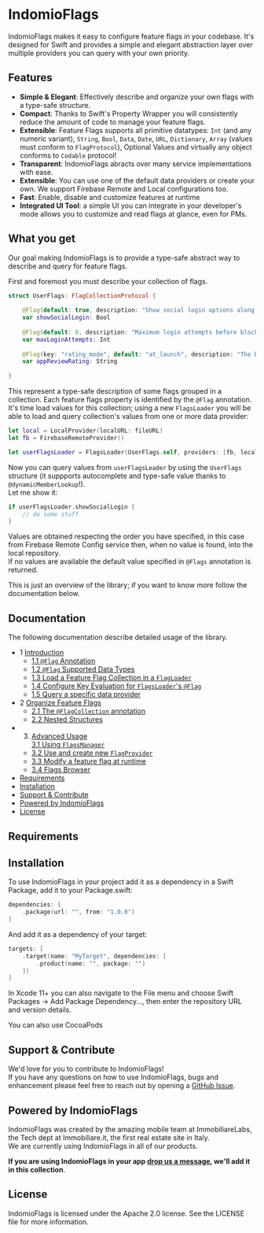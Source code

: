 # IndomioFlags
IndomioFlags makes it easy to configure feature flags in your codebase. It's designed for Swift and  provides a simple and elegant abstraction layer over multiple providers you can query with your own priority.

## Features

- **Simple & Elegant**: Effectively describe and organize your own flags with a type-safe structure.
- **Compact**: Thanks to Swift's Property Wrapper you will consistently reduce the amount of code to manage your feature flags.
- **Extensible**: Feature Flags supports all primitive datatypes: `Int` (and any numeric variant), `String`, `Bool`, `Data`, `Date`, `URL`, `Dictionary`, `Array` (values must conform to `FlagProtocol`), Optional Values and virtually any object conforms to `Codable` protocol!
- **Transparent**: IndomioFlags abracts over many service implementations with ease.
- **Extensible**: You can use one of the default data providers or create your own. We support Firebase Remote and Local configurations too.
- **Fast**: Enable, disable and customize features at runtime
- **Integrated UI Tool**: a simple UI you can integrate in your developer's mode allows you to customize and read flags at glance, even for PMs.

## What you get

Our goal making IndomioFlags is to provide a type-safe abstract way to describe and query for feature flags.

First and foremost you must describe your collection of flags.

```swift
struct UserFlags: FlagCollectionProtocol {
    
    @Flag(default: true, description: "Show social login options along native login form")
    var showSocialLogin: Bool
    
    @Flag(default: 0, description: "Maximum login attempts before blocking account")
    var maxLoginAttempts: Int
    
    @Flag(key: "rating_mode", default: "at_launch", description: "The behaviour to show the rating popup")
    var appReviewRating: String
    
}
```

This represent a type-safe description of some flags grouped in a collection. 
Each feature flags property is identified by the `@Flag` annotation. 
It's time load values for this collection; using a new `FlagsLoader` you will be able to load and query collection's values from one or more data provider:

```swift
let local = LocalProvider(localURL: fileURL)
let fb = FirebaseRemoteProvider()

let userFlagsLoader = FlagsLoader(UserFlags.self, providers: [fb, local])
```

Now you can query values from `userFlagsLoader` by using the `UserFlags` structure (it suppports autocomplete and type-safe value thanks to `@dynamicMemberLookup`!).  
Let me show it:

```swift
if userFlagsLoader.showSocialLogin {
    // do some stuff
}
```

Values are obtained respecting the order you have specified, in this case from Firebase Remote Config service then, when no value is found, into the local repository.  
If no values are available the default value specified in `@Flags` annotation is returned.

This is just an overview of the library; if you want to know more follow the documentation below.

## Documentation

The following documentation describe detailed usage of the library.

- 1 [Introduction](./documentation/introduction.md)  
    - [1.1 `@Flag` Annotation](./documentation/introduction.md#1.1)   
    - [1.2 `@Flag` Supported Data Types](./documentation/introduction.md#1.2)   
    - [1.3 Load a Feature Flag Collection in a `FlagLoader`](./documentation/introduction.md#1.3)   
    - [1.4 Configure Key Evaluation for `FlagsLoader`'s `@Flag`](./documentation/introduction.md#1.4)   
    - [1.5 Query a specific data provider](./documentation/introduction.md#1.5)   
- 2 [Organize Feature Flags](./documentation/organize_feature_flags.md)  
    - [2.1 The `@FlagCollection` annotation](./documentation/organize_feature_flags.md#2.1)  
    - [2.2 Nested Structures](./documentation/organize_feature_flags.md#2.2)  
- 3. [Advanced Usage](./documentation/advanced_usage.md)  
    [3.1 Using `FlagsManager`](./documentation/advanced_usage.md#3.1)  
    - [3.2 Use and create new `FlagProvider`](./documentation/advanced_usage.md#3.2)  
    - [3.3 Modify a feature flag at runtime](./documentation/advanced_usage.md#3.3)  
    - [3.4 Flags Browser](./documentation/advanced_usage.md#3.4)  
- [Requirements](#requirements)
- [Installation](#installation)
- [Support & Contribute](#support)
- [Powered by IndomioFlags](#powered)
- [License](#license)

<a name="#requirements"/>

## Requirements

<a name="#installation"/>

## Installation

To use IndomioFlags in your project add it as a dependency in a Swift Package, add it to your Package.swift:

```swift
dependencies: [
    .package(url: "", from: "1.0.0")
]
```

And add it as a dependency of your target:

```swift
targets: [
    .target(name: "MyTarget", dependencies: [
        .product(name: "", package: "")
    ])
]
```

In Xcode 11+ you can also navigate to the File menu and choose Swift Packages -> Add Package Dependency..., then enter the repository URL and version details.

You can also use CocoaPods

<a name="#support"/>

## Support & Contribute

We'd love for you to contribute to IndomioFlags!  
If you have any questions on how to use IndomioFlags, bugs and enhancement please feel free to reach out by opening a [GitHub Issue](https://github.com/.../issues).

<a name="#powered"/>

## Powered by IndomioFlags

IndomioFlags was created by the amazing mobile team at ImmobiliareLabs, the Tech dept at Immobiliare.it, the first real estate site in Italy.  
We are currently using IndomioFlags in all of our products.

**If you are using IndomioFlags in your app [drop us a message](), we'll add it in this collection**.

<a name="#license"/>

## License

IndomioFlags is licensed under the Apache 2.0 license. See the LICENSE file for more information.
